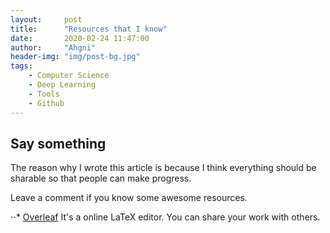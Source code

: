 ```yaml
---
layout:     post
title:      "Resources that I know"
date:       2020-02-24 11:47:00
author:     "Ahgni"
header-img: "img/post-bg.jpg"
tags:
    - Computer Science
    - Deep Learning
    - Tools
    - Github
---
```





## Say something

The reason why I wrote this article is because I think everything should be sharable so that people can make progress. 

Leave a comment if you know some awesome resources.


⋅⋅* [Overleaf](https://www.overleaf.com/)
It's a online LaTeX editor. You can share your work with others.




